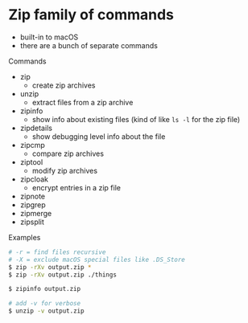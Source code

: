 # Zip family of commands

* built-in to macOS
* there are a bunch of separate commands

Commands

* zip
    * create zip archives
* unzip
    * extract files from a zip archive
* zipinfo
    * show info about existing files (kind of like `ls -l` for the zip file)
* zipdetails
    * show debugging level info about the file
* zipcmp
    * compare zip archives
* ziptool
    * modify zip archives
* zipcloak
    * encrypt entries in a zip file
* zipnote
* zipgrep
* zipmerge
* zipsplit

Examples

```bash
# -r = find files recursive
# -X = exclude macOS special files like .DS_Store
$ zip -rXv output.zip *
$ zip -rXv output.zip ./things

$ zipinfo output.zip

# add -v for verbose
$ unzip -v output.zip
```


